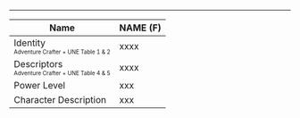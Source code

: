___

| Name |   NAME (F) |
|---------------|---------------|
| Identity <br> <font size="1"> Adventure Crafter + UNE Table 1 & 2 | xxxx |
| Descriptors <br> <font size="1"> Adventure Crafter + UNE Table 4 & 5 | xxxx |
| Power Level | xxx |
| Character Description | xxx |